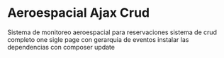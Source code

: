 

# Aeroespacial Ajax Crud
Sistema de monitoreo aeroespacial para reservaciones 
sistema de crud completo one sigle page con gerarquia de eventos
 instalar las dependencias con composer update
